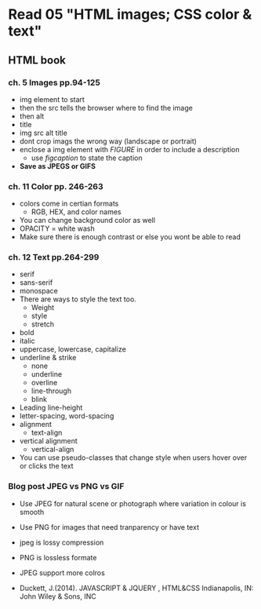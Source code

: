 # Read 05 "**HTML images; CSS color & text**"
## HTML book

### ch. 5 Images pp.94-125
- img element to start
- then the src tells the browser where to find the image
- then alt
- title
- img src alt title
- dont crop imags the wrong way (landscape or portrait)
- enclose a img element with *FIGURE* in order to include a description
  - use *figcaption* to state the caption
- **Save as JPEGS or GIFS**
### ch. 11 Color pp. 246-263
- colors come in certian formats
  - RGB, HEX, and color names
- You can change background color as well
- OPACITY = white wash
- Make sure there is enough contrast or else you wont be able to read

### ch. 12 Text pp.264-299
- serif
- sans-serif
- monospace
- There are ways to style the text too.
  - Weight
  - style
  - stretch
- bold
- italic
- uppercase, lowercase, capitalize
- underline & strike
  - none
  - underline
  - overline
  - line-through
  - blink
- Leading line-height
- letter-spacing, word-spacing
- alignment
  - text-align
- vertical alignment
  - vertical-align
- You can use pseudo-classes that change style when users hover over or clicks the text


### Blog post JPEG vs PNG vs GIF
- Use JPEG for natural scene or photograph where variation in colour is smooth
- Use PNG for images that need tranparency or have text
- jpeg is lossy compression
- PNG is lossless formate
- JPEG support more colros

- Duckett, J.(2014). JAVASCRIPT & JQUERY , HTML&CSS
Indianapolis, IN: John Wiley & Sons, INC